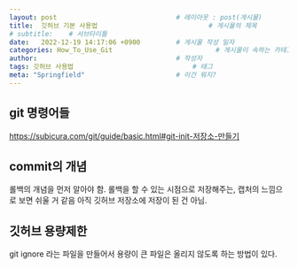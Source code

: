 ```yaml
---
layout: post                              # 레이아웃 : post(게시물)
title:  깃허브 기본 사용법                            # 게시물의 제목
# subtitle:    # 서브타이틀
date:   2022-12-19 14:17:06 +0900         # 게시물 작성 일자
categories: How_To_Use_Git                          # 게시물이 속하는 카테고리
author:                                   # 작성자
tags: 깃허브 사용법                              # 태그
meta: "Springfield"                       # 이건 뭐지?
---
```

<!--postNo: 20221219_001-->



## git 명령어들
https://subicura.com/git/guide/basic.html#git-init-저장소-만들기

## commit의 개념
롤백의 개념을 먼저 알아야 함.
롤백을 할 수 있는 시점으로 저장해주는, 캡처의 느낌으로 보면 쉬울 거 같음
아직 깃허브 저장소에 저장이 된 건 아님.

## 깃허브 용량제한
git ignore 라는 파일을 만들어서 용량이 큰 파일은 올리지 않도록 하는 방법이 있다.